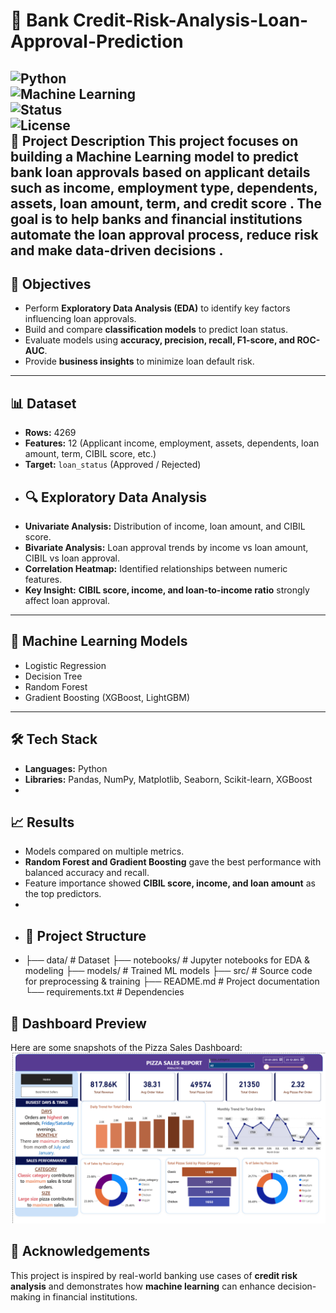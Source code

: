
# 🏦 Bank Credit-Risk-Analysis-Loan-Approval-Prediction

![Python](https://img.shields.io/badge/Python-3.9%2B-blue.svg)  
![Machine Learning](https://img.shields.io/badge/Machine%20Learning-Scikit--Learn%2C%20XGBoost-orange)  
![Status](https://img.shields.io/badge/Status-Completed-brightgreen)  
![License](https://img.shields.io/badge/License-MIT-yellow.svg)  
📌 Project Description 
This project focuses on building a Machine Learning model to predict bank loan approvals based on applicant details such as income, employment type, dependents, assets, loan amount, term, and credit score . The goal is to help banks and financial institutions automate the loan approval process, reduce risk and make data-driven decisions .
----
## 🎯 Objectives  
- Perform **Exploratory Data Analysis (EDA)** to identify key factors influencing loan approvals.  
- Build and compare **classification models** to predict loan status.  
- Evaluate models using **accuracy, precision, recall, F1-score, and ROC-AUC**.  
- Provide **business insights** to minimize loan default risk.  
---

## 📊 Dataset  
- **Rows:** 4269  
- **Features:** 12 (Applicant income, employment, assets, dependents, loan amount, term, CIBIL score, etc.)  
- **Target:** `loan_status` (Approved / Rejected)
- 
  ## 🔍 Exploratory Data Analysis  
- **Univariate Analysis:** Distribution of income, loan amount, and CIBIL score.  
- **Bivariate Analysis:** Loan approval trends by income vs loan amount, CIBIL vs loan approval.  
- **Correlation Heatmap:** Identified relationships between numeric features.  
- **Key Insight:** **CIBIL score, income, and loan-to-income ratio** strongly affect loan approval.
- ---

## 🤖 Machine Learning Models  
- Logistic Regression  
- Decision Tree  
- Random Forest  
- Gradient Boosting (XGBoost, LightGBM)
- ---

## 🛠 Tech Stack  
- **Languages:** Python  
- **Libraries:** Pandas, NumPy, Matplotlib, Seaborn, Scikit-learn, XGBoost
- 
## 📈 Results  
- Models compared on multiple metrics.  
- **Random Forest and Gradient Boosting** gave the best performance with balanced accuracy and recall.  
- Feature importance showed **CIBIL score, income, and loan amount** as the top predictors.
- 
- ## 📂 Project Structure
- ├── data/ # Dataset
├── notebooks/ # Jupyter notebooks for EDA & modeling
├── models/ # Trained ML models
├── src/ # Source code for preprocessing & training
├── README.md # Project documentation
└── requirements.txt # Dependencies


## 📸 Dashboard Preview
Here are some snapshots of the Pizza Sales Dashboard:
![image alt](https://github.com/Aanya-Gupta1/Pizza-Sales-Dashboard/blob/f6fc56d2fc46043fe31d0aa7dce20bf4d5832b14/screenshot_1.png)

## 🙌 Acknowledgements  
This project is inspired by real-world banking use cases of **credit risk analysis** and demonstrates how **machine learning** can enhance decision-making in financial institutions.  


